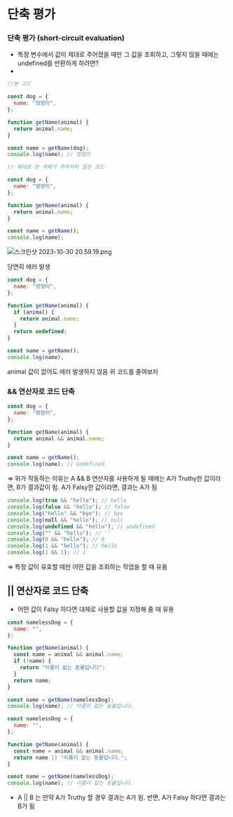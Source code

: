 # 단축 평가

### 단축 평가 (short-circuit evaluation)

- 특정 변수에서 값이 제대로 주어졌을 때만 그 값을 조회하고, 그렇지 않을 때에는 undefined를 반환하게 하려면?
-

```jsx
//본 코드

const dog = {
  name: "멍멍이",
};

function getName(animal) {
  return animal.name;
}

const name = getName(dog);
console.log(name); // 멍멍이
```

```jsx
// 제대로 된 객체가 주어지지 않은 코드

const dog = {
  name: "멍멍이",
};

function getName(animal) {
  return animal.name;
}

const name = getName();
console.log(name);
```

![스크린샷 2023-10-30 20.59.19.png](https://prod-files-secure.s3.us-west-2.amazonaws.com/7ad86236-f6d6-4580-b6eb-a551d5eb5146/ff6d4ead-a2a7-47a7-bfd8-bfc9e2f0ffdf/%E1%84%89%E1%85%B3%E1%84%8F%E1%85%B3%E1%84%85%E1%85%B5%E1%86%AB%E1%84%89%E1%85%A3%E1%86%BA_2023-10-30_20.59.19.png)

당연히 에러 발생

```jsx
const dog = {
  name: "멍멍이",
};

function getName(animal) {
  if (animal) {
    return animal.name;
  }
  return undefined;
}

const name = getName();
console.log(name);
```

animal 값이 없어도 에러 발생하지 않음 위 코드를 줄여보자

### && 연산자로 코드 단축

```jsx
const dog = {
  name: "멍멍이",
};

function getName(animal) {
  return animal && animal.name;
}

const name = getName();
console.log(name); // undefined
```

⇒ 위가 작동하는 이유는 A && B 연산자를 사용하게 될 때에는 A가 Truthy한 값이라면, B가 결과값이 됨. A가 Falsy한 값이라면, 결과는 A가 됨

```jsx
console.log(true && "hello"); // hello
console.log(false && "hello"); // false
console.log("hello" && "bye"); // bye
console.log(null && "hello"); // null
console.log(undefined && "hello"); // undefined
console.log("" && "hello"); // ''
console.log(0 && "hello"); // 0
console.log(1 && "hello"); // hello
console.log(1 && 1); // 1
```

⇒ 특정 값이 유효할 때만 어떤 값을 조회하는 작업을 할 때 유용

## || 연산자로 코드 단축

- 어떤 값이 Falsy 하다면 대체로 사용할 값을 지정해 줄 때 유용

```jsx
const namelessDog = {
  name: "",
};

function getName(animal) {
  const name = animal && animal.name;
  if (!name) {
    return "이름이 없는 동물입니다";
  }
  return name;
}

const name = getName(namelessDog);
console.log(name); // 이름이 없는 동물입니다.
```

```jsx
const namelessDog = {
  name: "",
};

function getName(animal) {
  const name = animal && animal.name;
  return name || "이름이 없는 동물입니다.";
}

const name = getName(namelessDog);
console.log(name); // 이름이 없는 동물입니다.
```

- A || B 는 만약 A가 Truthy 할 경우 결과는 A가 됨.
  반면, A가 Falsy 하다면 결과는 B가 됨
